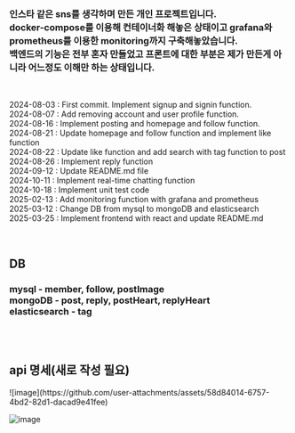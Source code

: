 <h3>
인스타 같은 sns를 생각하며 만든 개인 프로젝트입니다.</br>
docker-compose를 이용해 컨테이너화 해놓은 상태이고 grafana와 prometheus를 이용한 monitoring까지
구축해놓았습니다.<br>
백엔드의 기능은 전부 혼자 만들었고 프론트에 대한 부분은 제가 만든게 아니라 어느정도 이해만 하는 상태입니다.
</br>
</h3>

</br>

2024-08-03 : First commit. Implement signup and signin function.</br>
2024-08-07 : Add removing account and user profile function.</br>
2024-08-16 : Implement posting and homepage and follow function.</br>
2024-08-21 : Update homepage and follow function and implement like function</br>
2024-08-22 : Update like function and add search with tag function to post</br>
2024-08-26 : Implement reply function</br>
2024-09-12 : Update README.md file</br>
2024-10-11 : Implement real-time chatting function</br>
2024-10-18 : Implement unit test code</br>
2025-02-13 : Add monitoring function with grafana and prometheus</br>
2025-03-12 : Change DB from mysql to mongoDB and elasticsearch</br>
2025-03-25 : Implement frontend with react and update README.md</br>


</br>

<h2>DB</h2>
<h3>
mysql - member, follow, postImage<br>
mongoDB - post, reply, postHeart, replyHeart<br>
elasticsearch - tag
</h3>

</br>
</br>

<h2>api 명세(새로 작성 필요)</h2>
![image](https://github.com/user-attachments/assets/58d84014-6757-4bd2-82d1-dacad9e41fee)

![image](https://github.com/user-attachments/assets/e57bd4ba-8139-4ea9-b7ea-273eaf0d1949)
